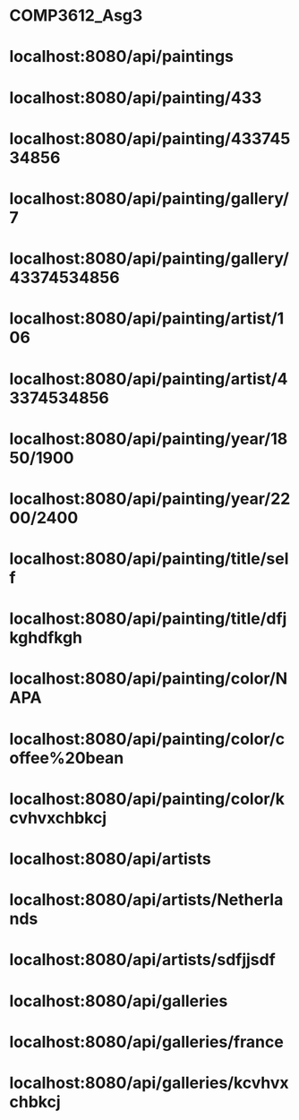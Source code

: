 # COMP3612_Asg3
# localhost:8080/api/paintings
# localhost:8080/api/painting/433
# localhost:8080/api/painting/43374534856
# localhost:8080/api/painting/gallery/7
# localhost:8080/api/painting/gallery/43374534856
# localhost:8080/api/painting/artist/106
# localhost:8080/api/painting/artist/43374534856
# localhost:8080/api/painting/year/1850/1900
# localhost:8080/api/painting/year/2200/2400
# localhost:8080/api/painting/title/self
# localhost:8080/api/painting/title/dfjkghdfkgh
# localhost:8080/api/painting/color/NAPA
# localhost:8080/api/painting/color/coffee%20bean
# localhost:8080/api/painting/color/kcvhvxchbkcj
# localhost:8080/api/artists
# localhost:8080/api/artists/Netherlands
# localhost:8080/api/artists/sdfjjsdf
# localhost:8080/api/galleries
# localhost:8080/api/galleries/france
# localhost:8080/api/galleries/kcvhvxchbkcj